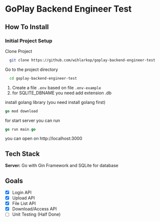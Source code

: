 # GoPlay Backend Engineer Test

## How To Install

### Initial Project Setup

Clone Project

```bash
  git clone https://github.com/wihlarkop/goplay-backend-engineer-test
```

Go to the project directory

```bash
  cd goplay-backend-engineer-test
```

1. Create a file `.env` based on file `.env-example`
2. for SQLITE_DBNAME you need add extension .db

install golang library (you need install golang first)

```go
go mod download
```

for start server you can run

```go
go run main.go
```

you can open on http://localhost:3000

## Tech Stack

**Server:** Go with Gin Framework and SQLite for database

## Goals

- [x] Login API
- [x] Upload API
- [x] File List API
- [x] Download/Access API
- [ ] Unit Testing (Half Done)
